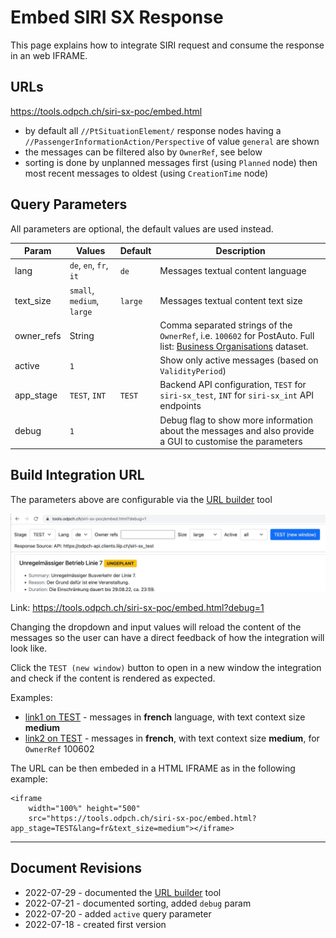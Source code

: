 # Embed SIRI SX Response

This page explains how to integrate SIRI request and consume the response in an web IFRAME.

## URLs

https://tools.odpch.ch/siri-sx-poc/embed.html

- by default all `//PtSituationElement/` response nodes having a `//PassengerInformationAction/Perspective` of value `general` are shown
- the messages can be filtered also by `OwnerRef`, see below
- sorting is done by unplanned messages first (using `Planned` node) then most recent messages to oldest (using `CreationTime` node)

## Query Parameters

All parameters are optional, the default values are used instead.

| Param | Values | Default | Description |
|-|-|-|-|
| lang | `de`, `en`, `fr`, `it`  | `de` | Messages textual content language |
| text_size | `small`, `medium`, `large`  | `large` | Messages textual content text size |
| owner_refs | String |  | Comma separated strings of the `OwnerRef`, i.e. `100602` for PostAuto. Full list: [Business Organisations](https://opentransportdata.swiss/en/dataset/goch) dataset.  |
| active | `1` |  | Show only active messages (based on `ValidityPeriod`) |
| app_stage | `TEST`, `INT`  | `TEST` | Backend API configuration, `TEST` for `siri-sx_test`, `INT` for `siri-sx_int` API endpoints |
| debug | `1`  |  | Debug flag to show more information about the messages and also provide a GUI to customise the parameters |

## Build Integration URL

The parameters above are configurable via the [URL builder](https://tools.odpch.ch/siri-sx-poc/embed.html?debug=1) tool

![iframe_url_builder.jpg](./iframe_url_builder.jpg)

Link: https://tools.odpch.ch/siri-sx-poc/embed.html?debug=1

Changing the dropdown and input values will reload the content of the messages so the user can have a direct feedback of how the integration will look like. 

Click the `TEST (new window)` button to open in a new window the integration and check if the content is rendered as expected.

Examples:

- [link1 on TEST](https://tools.odpch.ch/siri-sx-poc/embed.html?app_stage=TEST&lang=fr&text_size=medium) - messages in **french** language, with text context size **medium**
- [link2 on TEST](https://tools.odpch.ch/siri-sx-poc/embed.html?app_stage=TEST&lang=fr&owner_refs=100602&text_size=medium) - messages in **french**, with text context size **medium**, for `OwnerRef` 100602

The URL can be then embeded in a HTML IFRAME as in the following example:
```
<iframe 
    width="100%" height="500" 
    src="https://tools.odpch.ch/siri-sx-poc/embed.html?app_stage=TEST&lang=fr&text_size=medium"></iframe>
```
---

## Document Revisions

- 2022-07-29 - documented the [URL builder](https://tools.odpch.ch/siri-sx-poc/embed.html?debug=1) tool
- 2022-07-21 - documented sorting, added `debug` param
- 2022-07-20 - added `active` query parameter
- 2022-07-18 - created first version